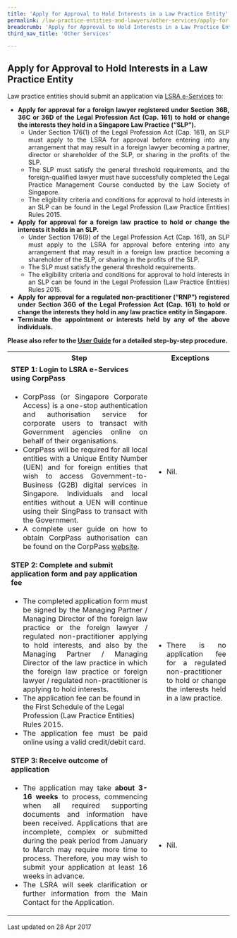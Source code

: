 ```yaml
---
title: 'Apply for Approval to Hold Interests in a Law Practice Entity'
permalink: /law-practice-entities-and-lawyers/other-services/apply-for-approval-to-hold-interests-in-a-law-practice-entity/
breadcrumb: 'Apply for Approval to Hold Interests in a Law Practice Entity'
third_nav_title: 'Other Services'

---
```



<style>
table tr td ul li {font-size: 1rem;}
</style>

Apply for Approval to Hold Interests in a Law Practice Entity
---

<p style="text-align: justify">Law practice entities should submit an application via <a href="https://eservices.mlaw.gov.sg/lsra/lsra-home" target="_blank">LSRA e-Services</a> to:</p>

<ul>
  <li style="text-align: justify"><b>Apply for approval for a foreign lawyer registered under Section 36B, 36C or 36D of the Legal Profession Act (Cap. 161)  to hold or change the interests they hold in a Singapore Law Practice (“SLP”).</b>
  <ul>
     <li style="text-align: justify">Under Section 176(1) of the Legal Profession Act (Cap. 161), an SLP must apply to the LSRA for approval before entering into any arrangement that may result in a foreign lawyer becoming a partner, director or shareholder of the SLP, or sharing in the profits of the SLP.</li>
     <li style="text-align: justify">The SLP must satisfy the general threshold requirements, and the foreign-qualified lawyer must have successfully completed the Legal Practice Management Course conducted by the Law Society of Singapore.</li>
     <li style="text-align: justify">The eligibility criteria and conditions for approval to hold interests in an SLP can be found in the Legal Profession (Law Practice Entities) Rules 2015.</li>
  </ul>
  </li>
  <li style="text-align: justify"><b>Apply for approval for a foreign law practice to hold or change the interests it holds in an SLP.</b>
  <ul>
     <li style="text-align: justify">Under Section 176(9) of the Legal Profession Act (Cap. 161), an SLP must apply to the LSRA for approval before entering into any arrangement that may result in a foreign law practice becoming a shareholder of the SLP, or sharing in the profits of the SLP.</li>
     <li style="text-align: justify">The SLP must satisfy the general threshold requirements.</li>
     <li style="text-align: justify">The eligibility criteria and conditions for approval to hold interests in an SLP can be found in the Legal Profession (Law Practice Entities) Rules 2015.</li>
  </ul>
  </li>
  <li style="text-align: justify"><b>Apply for approval for a regulated non-practitioner (“RNP”) registered under Section 36G of the Legal Profession Act (Cap. 161) to hold or change the interests they hold in any law practice entity in Singapore.
</b></li>
  <li style="text-align: justify"><b>Terminate the appointment or interests held by any of the above individuals.</b></li>
</ul>

<p style="text-align: justify"><b>Please also refer to the <a href="https://www.mlaw.gov.sg/eservices/lsra/lsra-home/" target="_blank">User Guide</a> for a detailed step-by-step procedure.</b></p>

<table>
  <tr>
    <th>
      Step
    </th>
    <th>
      Exceptions
    </th>
  </tr>
  <tr>
    <td>
      <b>STEP 1: Login to LSRA e-Services using CorpPass</b>
    </td>
    <td></td>
  </tr>
  <tr>
    <td>
      <ul>
        <li style="text-align: justify">CorpPass (or Singapore Corporate Access) is a one-stop authentication and authorisation service for corporate users to transact with Government agencies online on behalf of their organisations.</li>
        <li style="text-align: justify">CorpPass will be required for all local entities with a Unique Entity Number (UEN) and for foreign entities that wish to access Government-to-Business (G2B) digital services in Singapore. Individuals and local entities without a UEN will continue using their SingPass to transact with the Government.</li>
        <li style="text-align: justify">A complete user guide on how to obtain CorpPass authorisation can be found on the CorpPass <a href="https://www.corppass.gov.sg/corppass/common/userguides" target="_blank">website</a>.</li>
      </ul>
    </td>
    <td>
      <ul>
        <li>Nil.</li>
      </ul>
    </td>
  </tr>
  <tr>
    <td><b>STEP 2: Complete and submit application form and pay application fee</b></td>
    <td></td>
  </tr>
  <tr>
    <td>
      <ul>
        <li style="text-align: justify">The completed application form must be signed by the Managing Partner / Managing Director of the foreign law practice or the foreign lawyer / regulated non-practitioner applying to hold interests, and also by the Managing Partner / Managing Director of the law practice in which the foreign law practice or foreign lawyer / regulated non-practitioner is applying to hold interests.</li>
        <li>The application fee can be found in the First Schedule of the Legal Profession (Law Practice Entities) Rules 2015.</li>
        <li style="text-align: justify">The application fee must be paid online using a valid credit/debit card. </li>
      </ul>
    </td>
    <td>
      <ul>
        <li style="text-align: justify">There is no application fee for a regulated non-practitioner to hold or change the interests held in a law practice.</li>
      </ul>
    </td>
  </tr>
  <tr>
    <td><b>STEP 3: Receive outcome of application</b></td>
    <td></td>
  </tr>
  <tr>
    <td>
      <ul>
        <li style="text-align: justify">The application may take <b>about 3-16 weeks</b> to process, commencing when all required supporting documents and information have been received. Applications that are incomplete, complex or submitted during the peak period from January to March may require more time to process. Therefore, you may wish to submit your application at least 16 weeks in advance.</li>
        <li style="text-align: justify">The LSRA will seek clarification or further information from the Main Contact for the Application.</li>
      </ul>
    </td>
    <td><ul><li>Nil.</li></ul></td>
  </tr>
</table>

<p class="right-side-updated">Last updated on 28 Apr 2017</p> 
